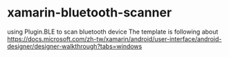 # xamarin-bluetooth-scanner
using Plugin.BLE to scan bluetooth device
The template is following about https://docs.microsoft.com/zh-tw/xamarin/android/user-interface/android-designer/designer-walkthrough?tabs=windows
